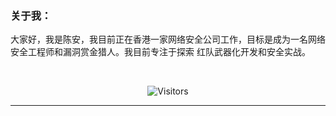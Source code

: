 ### 关于我：

大家好，我是陈安，我目前正在香港一家网络安全公司工作，目标是成为一名网络安全工程师和漏洞赏金猎人。我目前专注于探索 红队武器化开发和安全实战。

<br>

<p align="center">
  <img src="https://profile-counter.glitch.me/hisc007/count.svg" alt="Visitors">
</p>


---

